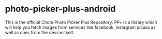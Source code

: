 photo-picker-plus-android
=========================

This is the official Chute Photo Picker Plus Repository. PP+ is a library which will help you fetch images from services like facebook, instagram picasa as well as ones from the device itself.
